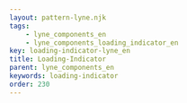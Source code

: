 ```yaml
---
layout: pattern-lyne.njk
tags: 
    - lyne_components_en
    - lyne_components_loading_indicator_en
key: loading-indicator-lyne_en
title: Loading-Indicator
parent: lyne_components_en
keywords: loading-indicator
order: 230
---
```

